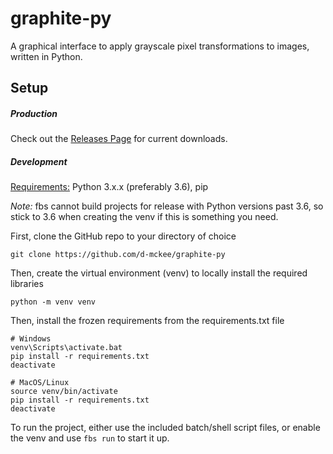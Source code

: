 # graphite-py
A graphical interface to apply grayscale pixel transformations to images, written in Python.

## Setup

##### Production

Check out the [Releases Page](https://github.com/d-mckee/graphite-py/releases) for current downloads. 

##### Development

<u>Requirements:</u> Python 3.x.x (preferably 3.6), pip

*Note:* fbs cannot build projects for release with Python versions past 3.6, so stick to 3.6 when creating the venv if this is something you need.

First, clone the GitHub repo to your directory of choice

```
git clone https://github.com/d-mckee/graphite-py
```

Then, create the virtual environment (venv) to locally install the required libraries

```
python -m venv venv
```

Then, install the frozen requirements from the requirements.txt file

```
# Windows
venv\Scripts\activate.bat
pip install -r requirements.txt
deactivate

# MacOS/Linux
source venv/bin/activate
pip install -r requirements.txt
deactivate
```

To run the project, either use the included batch/shell script files, or enable the venv and use `fbs run` to start it up. 